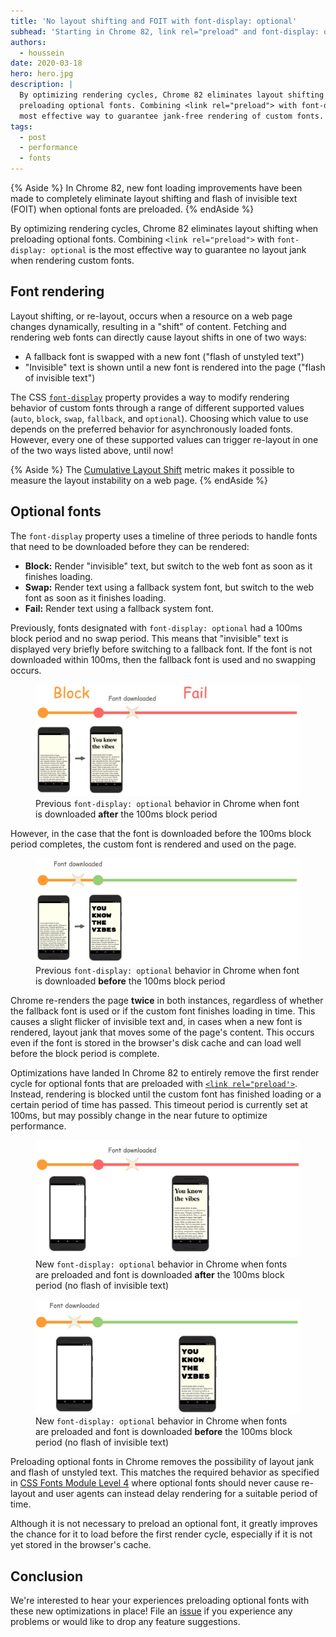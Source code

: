```yaml
---
title: 'No layout shifting and FOIT with font-display: optional'
subhead: 'Starting in Chrome 82, link rel="preload" and font-display: optional can be combined to remove layout jank completely'
authors:
  - houssein
date: 2020-03-18
hero: hero.jpg
description: | 
  By optimizing rendering cycles, Chrome 82 eliminates layout shifting when
  preloading optional fonts. Combining <link rel="preload"> with font-display: optional is the
  most effective way to guarantee jank-free rendering of custom fonts.
tags:
  - post
  - performance
  - fonts
---
```


{% Aside %}
  In Chrome 82, new font loading improvements have been made to completely eliminate layout shifting and flash of invisible text (FOIT) when optional fonts are preloaded.
{% endAside %}

By optimizing rendering cycles, Chrome 82 eliminates layout shifting when preloading optional fonts.
Combining `<link rel="preload">` with `font-display: optional` is the most effective way to
guarantee no layout jank when rendering custom fonts.

## Font rendering

Layout shifting, or re-layout, occurs when a resource on a web page changes dynamically, resulting in
a "shift" of content. Fetching and rendering web fonts can directly cause layout shifts in one of
two ways:

-  A fallback font is swapped with a new font ("flash of unstyled text")
-  "Invisible" text is shown until a new font is rendered into the page ("flash of invisible text")

The CSS [`font-display`](https://font-display.glitch.me/) property provides a way to modify
rendering behavior of custom fonts through a range of different supported values (`auto`, `block`,
`swap`, `fallback`, and `optional`). Choosing which value to use depends on the preferred behavior
for asynchronously loaded fonts. However, every one of these supported values can trigger re-layout
in one of the two ways listed above, until now!

{% Aside %}
  The [Cumulative Layout Shift](https://web.dev/cls/) metric makes it possible to measure the layout
  instability on a web page.
{% endAside %}

## Optional fonts

The `font-display` property uses a timeline of three periods to handle fonts that need to be
downloaded before they can be rendered:

-  **Block:** Render "invisible" text, but switch to the web font as soon as it finishes loading.
-  **Swap:** Render text using a fallback system font, but switch to the web font as soon as it
   finishes loading.
-  **Fail:** Render text using a fallback system font.

Previously, fonts designated with `font-display: optional` had a 100ms block period and no swap
period. This means that "invisible" text is displayed very briefly before switching to a fallback
font. If the font is not downloaded within 100ms, then the fallback font is used and no swapping
occurs.

<figure class="w-figure">
  <img src="./previous-behavior-fail.png" alt="Diagram showing previous optional font behavior when font fails to load">
  <figcaption class="w-figcaption">Previous <code>font-display: optional</code> behavior in Chrome when font is downloaded <b>after</b> the 100ms block period</figcaption>
</figure>

However, in the case that the font is downloaded before the 100ms block period completes, the custom
font is rendered and used on the page.

<figure class="w-figure">
  <img src="./previous-behavior-pass.png" alt="Diagram showing previous optional font behavior when font loads in time">
  <figcaption class="w-figcaption">Previous <code>font-display: optional</code> behavior in Chrome when font is downloaded <b>before</b> the 100ms block period</figcaption>
</figure>

Chrome re-renders the page **twice** in both instances, regardless of whether the fallback font
is used or if the custom font finishes loading in time. This causes a slight flicker of invisible
text and, in cases when a new font is rendered, layout jank that moves some of the page's content.
This occurs even if the font is stored in the browser's disk cache and can load well before the
block period is complete.

Optimizations have landed In Chrome 82 to entirely remove the first render cycle for optional fonts
that are preloaded with [`<link rel="preload'>`](https://web.dev/codelab-preload-web-fonts/).
Instead, rendering is blocked until the custom font has finished loading or a certain period of time
has passed. This timeout period is currently set at 100ms, but may possibly change in the near
future to optimize performance.

<figure class="w-figure">
  <img src="./new-behavior-fail.png" alt="Diagram showing new preloaded optional font behavior when font fails to load">
  <figcaption class="w-figcaption">New <code>font-display: optional</code> behavior in Chrome when fonts are preloaded and font is downloaded <b>after</b> the 100ms block period (no flash of invisible text)</figcaption>
</figure>

<figure class="w-figure">
  <img src="./new-behavior-pass.png" alt="Diagram showing new preloaded optional font behavior when font loads in time">
  <figcaption class="w-figcaption">New <code>font-display: optional</code> behavior in Chrome when fonts are preloaded and font is downloaded <b>before</b> the 100ms block period (no flash of invisible text)</figcaption>
</figure>

Preloading optional fonts in Chrome removes the possibility of layout jank and flash of unstyled
text. This matches the required behavior as specified in [CSS Fonts Module Level
4](https://drafts.csswg.org/css-fonts-4/#valdef-font-face-font-display-optional) where optional
fonts should never cause re-layout and user agents can instead delay rendering for a suitable period
of time.

Although it is not necessary to preload an optional font, it greatly improves the chance for it to
load before the first render cycle, especially if it is not yet stored in the browser's
cache.

## Conclusion

We're interested to hear your experiences preloading optional fonts with these new optimizations in
place! File an [issue](https://bugs.chromium.org/p/chromium/issues/entry) if you experience any
problems or would like to drop any feature suggestions.